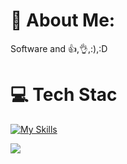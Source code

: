 # 💫 About Me:
Software and 👍,👌,:),:D

# 💻 Tech Stac

[![My Skills](https://skillicons.dev/icons?i=python,pytorch,tensorflow&perline=10)](https://skillicons.dev)




![](https://github-readme-stats.vercel.app/api/top-langs/?username=yusagulgor&theme=default&hide_border=true&include_all_commits=true&count_private=true&layout=compact)

